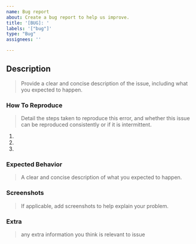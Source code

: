 ```yaml
---
name: Bug report
about: Create a bug report to help us improve.
title: '[BUG]: '
labels: '["bug"]'
type: "Bug"
assignees: ''

---
```


## Description

> Provide a clear and concise description of the issue, including what you expected to happen.

### How To Reproduce

> Detail the steps taken to reproduce this error, and
> whether this issue can be reproduced consistently or if it is intermittent.
1.
2.
3.

### Expected Behavior

> A clear and concise description of what you expected to happen.

### Screenshots

> If applicable, add screenshots to help explain your problem.

### Extra

> any extra information you think is relevant to issue
